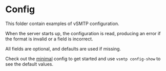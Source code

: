 # Config

This folder contain examples of vSMTP configuration.

When the server starts up, the configuration is read,
producing an error if the format is invalid or a field is incorrect.

All fields are optional, and defaults are used if missing.

Check out the [minimal] config to get started and use `vsmtp config-show` to see the default values.

[minimal]: ./minimal.toml
